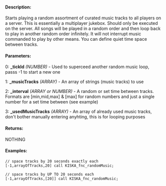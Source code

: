 #### Description:
Starts playing a random assortment of curated music tracks to all players on a server. This is essentially a multiplayer jukebox. Should only be executed on the server. All songs will be played in a random order and then loop back to play in another random order infinitely. It will not interrupt music commanded to play by other means. You can define quiet time space between tracks.

#### Parameters:
0: **_tickId** *(NUMBER)* - Used to superceed another random music loop, passs -1 to start a new one

1: **_musicTracks** *(ARRAY)* - An array of strings (music tracks) to use

2: **_interval** *(ARRAY or NUMBER)* - A random or set time between tracks.Formats are [min,mid,max] & [max] for random numbers andjust a single number for a set time between (see example)

3: **_usedMusicTracks** *(ARRAY)* - An array of already used music tracks, don't bother manually entering anyhting, this is for looping purposes

#### Returns:
NOTHING

#### Examples:
```sqf
// space tracks by 20 seconds exactly each
[-1,arrayOfTracks,20] call KISKA_fnc_randomMusic;
   ```
```sqf
// space tracks by UP TO 20 seconds each
[-1,arrayOfTracks,[20]] call KISKA_fnc_randomMusic;
   ```

